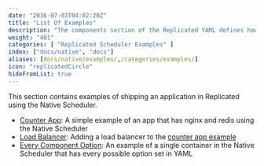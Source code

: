 ```yaml
---
date: "2016-07-03T04:02:20Z"
title: "List Of Examples"
description: "The components section of the Replicated YAML defines how the containers will be created and started."
weight: "401"
categories: [ "Replicated Scheduler Examples" ]
index: ["docs/native", "docs"]
aliases: [docs/native/examples/,/categories/examples/]
icon: "replicatedCircle"
hideFromList: true
---
```


This section contains examples of shipping an application in Replicated using the Native Scheduler.

- [Counter App](../counter-app): A simple example of an app that has nginx and redis using the Native Scheduler
- [Load Balancer](../load-balancer-example): Adding a load balancer to the [counter app example](../counter-app)
- [Every Component Option](../every-component-option): An example of a single container in the Native Scheduler that has every possible option set in YAML
